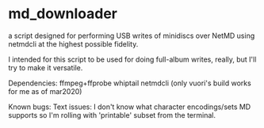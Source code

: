 # md_downloader
a script designed for performing USB writes of minidiscs over NetMD using netmdcli at the highest possible fidelity.

I intended for this script to be used for doing full-album writes, really, but I'll try to make it versatile.

Dependencies: 
	ffmpeg+ffprobe
	whiptail
	netmdcli (only vuori's build works for me as of mar2020)

Known bugs:
	Text issues: I don't know what character encodings/sets MD supports so I'm rolling with 'printable' subset from 
the terminal.
